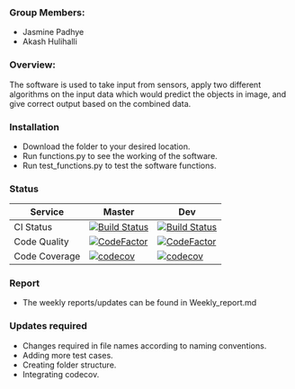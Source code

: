 ### Group Members:
* Jasmine Padhye
* Akash Hulihalli

### Overview:
The software is used to take input from sensors, apply two different algorithms on the
input data which would predict the objects in image, and give correct output based on
the combined data.

### Installation
* Download the folder to your desired location.
* Run functions.py to see the working of the software.
* Run test_functions.py to test the software functions.

### Status
| Service | Master | Dev |
|---------|--------|-----|
| CI Status | [![Build Status](https://travis-ci.com/Jasmine8596/AST-Project.svg?branch=master)](https://travis-ci.com/Jasmine8596/AST-Project) | [![Build Status](https://travis-ci.com/Jasmine8596/AST-Project.svg?branch=dev)](https://travis-ci.com/Jasmine8596/AST-Project)|
| Code Quality | [![CodeFactor](https://www.codefactor.io/repository/github/jasmine8596/ast-project/badge)](https://www.codefactor.io/repository/github/jasmine8596/ast-project) | [![CodeFactor](https://www.codefactor.io/repository/github/jasmine8596/ast-project/badge)](https://www.codefactor.io/repository/github/jasmine8596/ast-project)|
| Code Coverage | [![codecov](https://codecov.io/gh/Jasmine8596/AST-Project/branch/master/graph/badge.svg)](https://codecov.io/gh/Jasmine8596/AST-Project) | [![codecov](https://codecov.io/gh/Jasmine8596/AST-Project/branch/dev/graph/badge.svg)](https://codecov.io/gh/Jasmine8596/AST-Project)|

### Report
* The weekly reports/updates can be found in Weekly_report.md

### Updates required
* Changes required in file names according to naming conventions.
* Adding more test cases.
* Creating folder structure.
* Integrating codecov.

